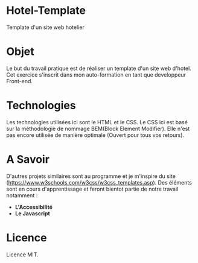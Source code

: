 # Hotel-Template
Template d'un site web hotelier
# Objet
Le but du travail pratique est de réaliser un template d'un site web d'hotel. Cet exercice s'inscrit dans mon auto-formation en tant que developpeur Front-end.
# Technologies
Les technologies utilisées ici sont le HTML et le CSS. Le CSS ici est basé sur la méthodologie de nommage BEM(Block Element Modifier). Elle n'est pas encore utilisée de manière optimale (Ouvert pour tous vos retours).
# A Savoir
D'autres projets similaires sont au programme et je m'inspire du site (https://www.w3schools.com/w3css/w3css_templates.asp).
Des éléments sont en cours d'apprentissage et feront bientot partie de notre travail notamment :
<ul>
  <li><b>L'Accessibilité</b></li>
  <li><b>Le Javascript</b></li>
</ul>

# Licence
Licence MIT.
